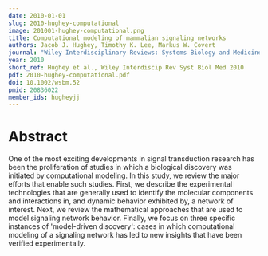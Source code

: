 ```yaml
---
date: 2010-01-01
slug: 2010-hughey-computational
image: 201001-hughey-computational.png
title: Computational modeling of mammalian signaling networks
authors: Jacob J. Hughey, Timothy K. Lee, Markus W. Covert
journal: "Wiley Interdisciplinary Reviews: Systems Biology and Medicine"
year: 2010
short_ref: Hughey et al., Wiley Interdiscip Rev Syst Biol Med 2010
pdf: 2010-hughey-computational.pdf
doi: 10.1002/wsbm.52
pmid: 20836022
member_ids: hugheyjj
---
```


# Abstract

One of the most exciting developments in signal transduction research has been the proliferation of studies in which a biological discovery was initiated by computational modeling. In this study, we review the major efforts that enable such studies. First, we describe the experimental technologies that are generally used to identify the molecular components and interactions in, and dynamic behavior exhibited by, a network of interest. Next, we review the mathematical approaches that are used to model signaling network behavior. Finally, we focus on three specific instances of 'model-driven discovery': cases in which computational modeling of a signaling network has led to new insights that have been verified experimentally.
